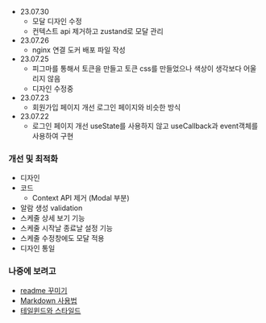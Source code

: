 - 23.07.30 
    - 모달 디자인 수정
    - 컨텍스트 api 제거하고 zustand로 모달 관리
- 23.07.26
    - nginx 연결 도커 배포 파일 작성 
- 23.07.25
    - 피그마를 통해서 토큰을 만들고 토큰 css를 만들었으나 색상이 생각보다 어울리지 않음
    - 디자인 수정중
- 23.07.23
    - 회원가입 페이지 개선 로그인 페이지와 비슷한 방식 
- 23.07.22
    - 로그인 페이지 개선 useState를 사용하지 않고 useCallback과 event객체를 사용하여 구현    
 
### 개선 및 최적화
- 디자인
- 코드
    - Context API 제거 (Modal 부분)
- 알람 생성 validation
- 스케줄 상세 보기 기능
- 스케줄 시작날 종료날 설정 기능
- 스케줄 수정창에도 모달 적용
- 디자인 통일

### 나중에 보려고
- [readme 꾸미기](https://mfyz.com/github-page-is-the-most-important-place-as-a-developer-and-here-is-why-it-is-so-important/) 
- [Markdown 사용법](https://heropy.blog/2017/09/30/markdown/)
- [테일윈드와 스타일드](https://xpromx.me/blog/tailwinds-vs-styled-components)
